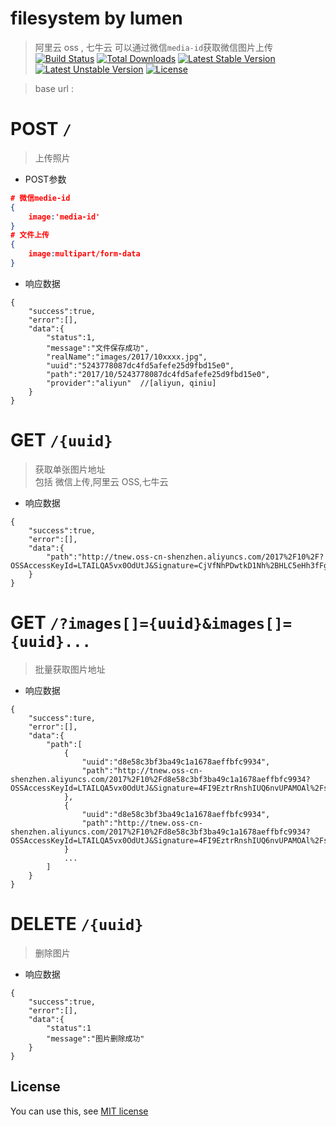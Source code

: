 # filesystem by lumen
> 阿里云 oss , 七牛云 
> 可以通过微信`media-id`获取微信图片上传
[![Build Status](https://travis-ci.org/laravel/lumen-framework.svg)](https://travis-ci.org/laravel/lumen-framework)
[![Total Downloads](https://poser.pugx.org/laravel/lumen-framework/d/total.svg)](https://packagist.org/packages/laravel/lumen-framework)
[![Latest Stable Version](https://poser.pugx.org/laravel/lumen-framework/v/stable.svg)](https://packagist.org/packages/laravel/lumen-framework)
[![Latest Unstable Version](https://poser.pugx.org/laravel/lumen-framework/v/unstable.svg)](https://packagist.org/packages/laravel/lumen-framework)
[![License](https://poser.pugx.org/laravel/lumen-framework/license.svg)](https://packagist.org/packages/laravel/lumen-framework)

> base url : 

# POST `/`
> 上传照片

- POST参数
```json
# 微信medie-id
{
    image:'media-id'
}
# 文件上传
{
    image:multipart/form-data
}
```
- 响应数据
```
{
    "success":true,
    "error":[],
    "data":{
        "status":1,
        "message":"文件保存成功",
        "realName":"images/2017/10xxxx.jpg",
        "uuid":"5243778087dc4fd5afefe25d9fbd15e0",
        "path":"2017/10/5243778087dc4fd5afefe25d9fbd15e0",
        "provider":"aliyun"  //[aliyun, qiniu]
    }
}
```
# GET `/{uuid}`
> 获取单张图片地址    
> 包括 微信上传,阿里云 OSS,七牛云

- 响应数据
```
{
    "success":true,
    "error":[],
    "data":{
        "path":"http://tnew.oss-cn-shenzhen.aliyuncs.com/2017%2F10%2F?OSSAccessKeyId=LTAILQA5vx0OdUtJ&Signature=CjVfNhPDwtkD1Nh%2BHLC5eHh3fFg%3D&Expires=1509069351"
    }
}
```
# GET `/?images[]={uuid}&images[]={uuid}...`
> 批量获取图片地址

- 响应数据
```
{
    "success":ture,
    "error":[],
    "data":{
        "path":[
            {
                "uuid":"d8e58c3bf3ba49c1a1678aeffbfc9934",
                "path":"http://tnew.oss-cn-shenzhen.aliyuncs.com/2017%2F10%2Fd8e58c3bf3ba49c1a1678aeffbfc9934?OSSAccessKeyId=LTAILQA5vx0OdUtJ&Signature=4FI9EztrRnshIUQ6nvUPAMOAl%2Fs%3D&Expires=1509069754"
            },
            {
                "uuid":"d8e58c3bf3ba49c1a1678aeffbfc9934",
                "path":"http://tnew.oss-cn-shenzhen.aliyuncs.com/2017%2F10%2Fd8e58c3bf3ba49c1a1678aeffbfc9934?OSSAccessKeyId=LTAILQA5vx0OdUtJ&Signature=4FI9EztrRnshIUQ6nvUPAMOAl%2Fs%3D&Expires=1509069754"
            }
            ...
        ]
    }
}
```
# DELETE `/{uuid}`
> 删除图片

- 响应数据
```
{
    "success":true,
    "error":[],
    "data":{
        "status":1
        "message":"图片删除成功"
    }
}
```

## License

You can use this, see [MIT license](http://opensource.org/licenses/MIT)
